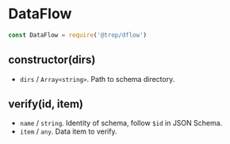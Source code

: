 # DataFlow

```js
const DataFlow = require('@trop/dflow')
```

## constructor(dirs)

* `dirs` / `Array<string>`. Path to schema directory.

## verify(id, item)

* `name` / `string`. Identity of schema, follow `$id` in JSON Schema.
* `item` / `any`. Data item to verify.
